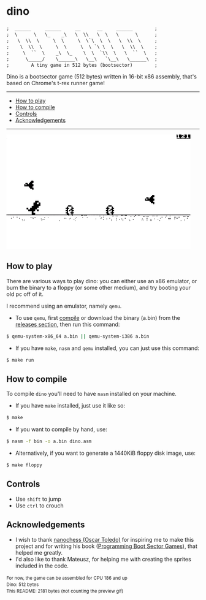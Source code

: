# dino

```
;  ______     ______     __      __     ______        ;
;  \      \   \_    _\   \  \\   \  \   \      \      ;
;   \  \\  \     \  \     \  \`\  \  \   \  \\  \     ;
;    \  \\  \     \  \     \  \ `\ \  \   \  \\  \    ;
;     \  ``  \    _\  \_    \  \  `\\  \   \  ``  \   ;
;      \_____/    \______\   \__\   `\__\   \______\  ;
;        A tiny game in 512 bytes (bootsector)        ;
```

Dino is a bootsector game (512 bytes) written in 16-bit x86 assembly, that's based on Chrome's t-rex runner game!

---
* [How to play](#how-to-play)
* [How to compile](#how-to-compile)
* [Controls](#controls)
* [Acknowledgements](#acknowledgements)
---

![preview.gif](./assets/preview.gif)

## How to play
There are various ways to play dino: you can either use an x86 emulator, or burn the binary to a floppy (or some other medium), and try booting your old pc off of it.

I recommend using an emulator, namely `qemu`.

* To use `qemu`, first [compile](#how-to-compile) or download the binary (a.bin) from the [releases section](https://github.com/franeklubi/dino/releases), then run this command:
```sh
$ qemu-system-x86_64 a.bin || qemu-system-i386 a.bin
```

* If you have `make`, `nasm` and `qemu` installed, you can just use this command:
```sh
$ make run
```

## How to compile
To compile `dino` you'll need to have `nasm` installed on your machine.

* If you have `make` installed, just use it like so:
```sh
$ make
```

* If you want to compile by hand, use:
```sh
$ nasm -f bin -o a.bin dino.asm
```

* Alternatively, if you want to generate a 1440KiB floppy disk image, use:
```sh
$ make floppy
```

## Controls
* Use `shift` to jump
* Use `ctrl` to crouch

## Acknowledgements
* I wish to thank [nanochess (Oscar Toledo)](https://github.com/nanochess) for inspiring me to make this project and for writing his book ([Programming Boot Sector Games](https://nanochess.org/store.html)), that helped me greatly.
* I'd also like to thank Mateusz, for helping me with creating the sprites included in the code.


<small>
For now, the game can be assembled for CPU 186 and up
</small>
<br>
<small>
Dino: 512 bytes
</small>
<br>
<small>
This README: 2181 bytes (not counting the preview gif)
</small>
